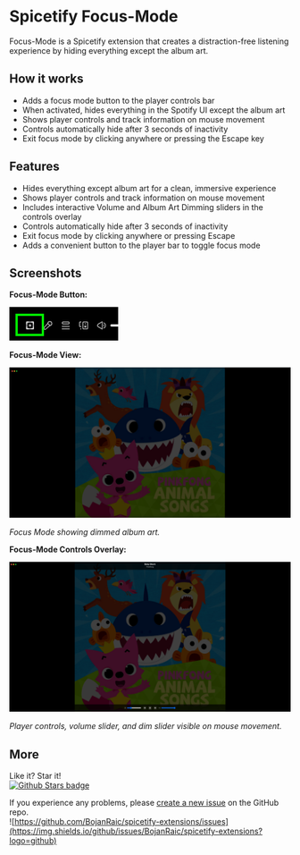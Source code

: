 # Spicetify Focus-Mode

Focus-Mode is a Spicetify extension that creates a distraction-free listening experience by hiding everything except the album art.

## How it works
- Adds a focus mode button to the player controls bar
- When activated, hides everything in the Spotify UI except the album art
- Shows player controls and track information on mouse movement
- Controls automatically hide after 3 seconds of inactivity
- Exit focus mode by clicking anywhere or pressing the Escape key

## Features
- Hides everything except album art for a clean, immersive experience
- Shows player controls and track information on mouse movement
- Includes interactive Volume and Album Art Dimming sliders in the controls overlay
- Controls automatically hide after 3 seconds of inactivity
- Exit focus mode by clicking anywhere or pressing Escape
- Adds a convenient button to the player bar to toggle focus mode

## Screenshots

**Focus-Mode Button:**

![Focus-Mode Activation Button](00_screenshot_focus-mode_button.png)

**Focus-Mode View:**

![Focus-Mode Screenshot](01_screenshot_focus-mode.png)

*Focus Mode showing dimmed album art.*

**Focus-Mode Controls Overlay:**

![Focus-Mode Controls Screenshot](02_screenshot_controls.png)

*Player controls, volume slider, and dim slider visible on mouse movement.*

##  More
Like it? Star it!    
[![Github Stars badge](https://img.shields.io/github/stars/BojanRaic/spicetify-extensions?logo=github&style=social)](https://github.com/BojanRaic/spicetify-extensions/)

If you experience any problems, please [create a new issue](https://github.com/BojanRaic/spicetify-extensions/issues/new/choose) on the GitHub repo.    
![https://github.com/BojanRaic/spicetify-extensions/issues](https://img.shields.io/github/issues/BojanRaic/spicetify-extensions?logo=github)
